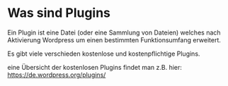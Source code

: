 # Was sind Plugins

Ein Plugin ist eine Datei (oder eine Sammlung von Dateien) welches nach Aktivierung Wordpress um einen bestimmten Funktionsumfang erweitert.

Es gibt viele verschieden kostenlose und kostenpflichtige Plugins.

eine Übersicht der kostenlosen Plugins findet man z.B. hier: https://de.wordpress.org/plugins/
